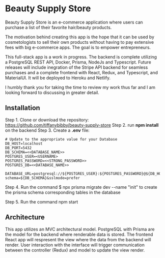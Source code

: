 # Beauty Supply Store
Beauty Supply Store is an e-commerce application where users can purchase a list of their favorite hair/beauty products.

The motivation behind creating this app is the hope that it can be used by cosmetologists to sell their own products without having to pay extensive fees with big e-commerce apps. The goal is to empower entrepreneurs.

This full-stack app is a work in progress. The backend is complete utilizing a PostgreSQL REST API, Docker, Prisma, NodeJs and Typescript. 
Future releases will include inegration of the Stripe API backend for seamless purchases and a complete frontend with React, Redux, and Typescript, and MaterialUI. It will be deployed to Heroku and Netlify.

I humbly thank you for taking the time to review my work thus far and I am looking forward to discussing in greater detail. 

## Installation
Step 1. Clone or download the repository: https://github.com/tiffanybibby/beauty-supply-store
Step 2. run **npm install** on the backend
Step 3. Create a **.env** file:

```env
# Update to the appropriate value for your Database
DB_HOST=localhost
DB_PORT=5432
DB_SCHEMA=<<DATABASE_NAME>>
POSTGRES_USER=<USERNAME>
POSTGRES_PASSWORD=<<STRONG_PASSWORD>>
POSTGRES_DB=<<DATABASE_NAME>>

DATABASE_URL=postgresql://${POSTGRES_USER}:${POSTGRES_PASSWORD}@${DB_HOST}:${DB_PORT}/${POSTGRES_DB}?schema=${DB_SCHEMA}&sslmode=prefer
```
Step 4. Run the command $ npx prisma migrate dev --name "init" to create the prisma schema corresponding tables in the database

Step 5. Run the command npm start

## Architecture
This app utilizes an MVC architectural model. PostgreSQL with Prisma are the model for the backend where renderable data is stored. The frontend React app will respresent the view where the data from the backend will render. User interaction with the interface will trigger communication between the controller (Redux) and model to update the view render.
